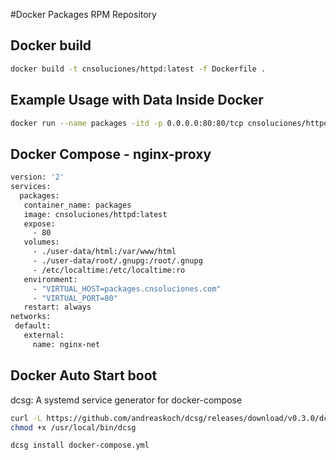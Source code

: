 #Docker Packages RPM Repository

## Docker build

```bash
docker build -t cnsoluciones/httpd:latest -f Dockerfile .
```

## Example Usage with Data Inside Docker

```bash
docker run --name packages -itd -p 0.0.0.0:80:80/tcp cnsoluciones/httpd:latest
```

## Docker Compose - nginx-proxy

```bash
version: '2'
services:
  packages:
   container_name: packages
   image: cnsoluciones/httpd:latest
   expose:
     - 80
   volumes:
     - ./user-data/html:/var/www/html
     - ./user-data/root/.gnupg:/root/.gnupg
     - /etc/localtime:/etc/localtime:ro
   environment:
     - "VIRTUAL_HOST=packages.cnsoluciones.com"
     - "VIRTUAL_PORT=80"
   restart: always
networks:
 default:
   external:
     name: nginx-net
```

## Docker Auto Start boot

dcsg: A systemd service generator for docker-compose

```bash
curl -L https://github.com/andreaskoch/dcsg/releases/download/v0.3.0/dcsg_linux_amd64 > /usr/local/bin/dcsg
chmod +x /usr/local/bin/dcsg
```

```bash
dcsg install docker-compose.yml
```
